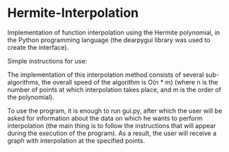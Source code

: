 # Hermite-Interpolation
Implementation of function interpolation using the Hermite polynomial, in the Python programming language (the dearpygui library was used to create the interface).

Simple instructions for use:

The implementation of this interpolation method consists of several sub-algorithms, the overall 
speed of the algorithm is O(n * m) (where n is the number of points at which interpolation 
takes place, and m is the order of the polynomial).

To use the program, it is enough to run gui.py, after which the user will be asked for 
information about the data on which he wants to perform interpolation (the main thing 
is to follow the instructions that will appear during the execution of the program). 
As a result, the user will receive a graph with interpolation at the specified points.

